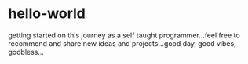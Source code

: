 # hello-world
getting started on this journey as a self taught programmer...feel free to recommend and share new ideas and projects...good day, good vibes, godbless...
